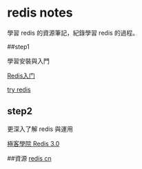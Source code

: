 # redis notes
學習 redis 的資源筆記，紀錄學習 redis 的過程。

##step1

學習安裝與入門

[Redis入门](http://www.rm5u.com/db/redis/)

[try redis](http://try.redis.io/)

## step2 

更深入了解 redis 與運用

[極客學院 Redis 3.0](http://wiki.jikexueyuan.com/project/redis-guide/)

##資源
[redis cn](http://www.redis.cn/)
